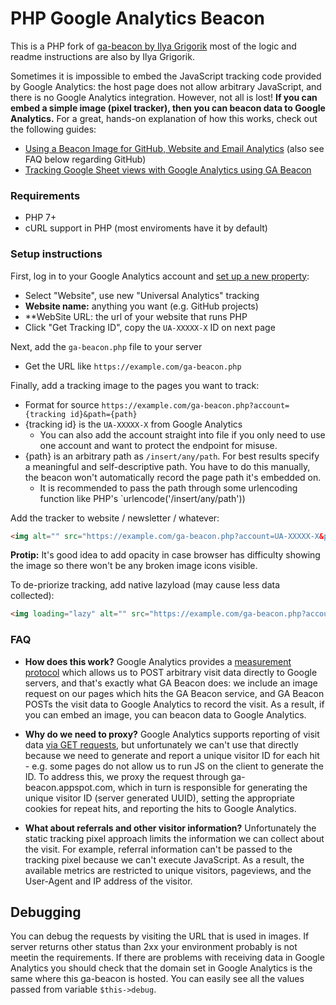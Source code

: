 # PHP Google Analytics Beacon

This is a PHP fork of [ga-beacon by Ilya Grigorik](https://github.com/igrigorik/ga-beacon) most of the logic and readme instructions are also by Ilya Grigorik.

Sometimes it is impossible to embed the JavaScript tracking code provided by Google Analytics: the host page does not allow arbitrary JavaScript, and there is no Google Analytics integration. However, not all is lost! **If you can embed a simple image (pixel tracker), then you can beacon data to Google Analytics.** For a great, hands-on explanation of how this works, check out the following guides:

* [Using a Beacon Image for GitHub, Website and Email Analytics](http://www.sitepoint.com/using-beacon-image-github-website-email-analytics/)
(also see FAQ below regarding GitHub)
* [Tracking Google Sheet views with Google Analytics using GA Beacon](http://mashe.hawksey.info/2014/02/tracking-google-sheet-views-with-google-analytics/)

### Requirements

* PHP 7+
* cURL support in PHP (most enviroments have it by default)

### Setup instructions

First, log in to your Google Analytics account and [set up a new property](https://support.google.com/analytics/answer/1042508?hl=en):

* Select "Website", use new "Universal Analytics" tracking
* **Website name:** anything you want (e.g. GitHub projects)
* **WebSite URL: the url of your website that runs PHP
* Click "Get Tracking ID", copy the `UA-XXXXX-X` ID on next page

Next, add the `ga-beacon.php` file to your server

* Get the URL like `https://example.com/ga-beacon.php`

Finally, add a tracking image to the pages you want to track:

* Format for source `https://example.com/ga-beacon.php?account={tracking id}&path={path}`
* {tracking id} is the `UA-XXXXX-X` from Google Analytics
  * You can also add the account straight into file if you only need to use one account and want to protect the endpoint for misuse.
* {path} is an arbitrary path as `/insert/any/path`. For best results specify a meaningful and self-descriptive path. You have to do this manually, the beacon won't automatically record the page path it's embedded on.
  * It is recommended to pass the path through some urlencoding function like PHP's `urlencode('/insert/any/path'))

Add the tracker to website / newsletter / whatever:

```html
<img alt="" src="https://example.com/ga-beacon.php?account=UA-XXXXX-X&path=/blog/hello-world" />
```

**Protip:** It's good idea to add opacity in case browser has difficulty showing the image so there won't be any broken image icons visible.

To de-priorize tracking, add native lazyload (may cause less data collected):
```html
<img loading="lazy" alt="" src="https://example.com/ga-beacon.php?account=UA-XXXXX-X&path=/blog/hello-world" />
```

### FAQ

- **How does this work?** Google Analytics provides a [measurement protocol](https://developers.google.com/analytics/devguides/collection/protocol/v1/devguide) which allows us to POST arbitrary visit data directly to Google servers, and that's exactly what GA Beacon does: we include an image request on our pages which hits the GA Beacon service, and GA Beacon POSTs the visit data to Google Analytics to record the visit. As a result, if you can embed an image, you can beacon data to Google Analytics.

- **Why do we need to proxy?** Google Analytics supports reporting of visit data [via GET requests](https://developers.google.com/analytics/devguides/collection/protocol/v1/reference#transport), but unfortunately we can't use that directly because we need to generate and report a unique visitor ID for each hit - e.g. some pages do not allow us to run JS on the client to generate the ID. To address this, we proxy the request through ga-beacon.appspot.com, which in turn is responsible for generating the unique visitor ID (server generated UUID), setting the appropriate cookies for repeat hits, and reporting the hits to Google Analytics.

- **What about referrals and other visitor information?** Unfortunately the static tracking pixel approach limits the information we can collect about the visit. For example, referral information can't be passed to the tracking pixel because we can't execute JavaScript. As a result, the available metrics are restricted to unique visitors, pageviews, and the User-Agent and IP address of the visitor.

## Debugging

You can debug the requests by visiting the URL that is used in images. If server returns other status than 2xx your environment probably is not meetin the requirements. If there are problems with receiving data in Google Analytics you should check that the domain set in Google Analytics is the same where this ga-beacon is hosted. You can easily see all the values passed from variable `$this->debug`.
